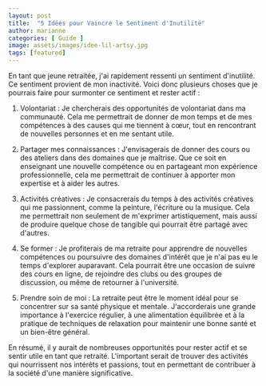 ```yaml
---
layout: post
title:  "5 Idées pour Vaincre le Sentiment d'Inutilité"
author: marianne
categories: [ Guide ]
image: assets/images/idee-lil-artsy.jpg
tags: [featured]
---
```

En tant que jeune retraitée, j'ai rapidement ressenti un sentiment d'inutilité.
Ce sentiment provient de mon inactivité. Voici donc plusieurs choses que je pourrais faire pour surmonter ce sentiment et rester actif :

1. Volontariat : Je chercherais des opportunités de volontariat dans ma communauté. Cela me permettrait de donner de mon temps et de mes compétences à des causes qui me tiennent à cœur, tout en rencontrant de nouvelles personnes et en me sentant utile.

1. Partager mes connaissances : J'envisagerais de donner des cours ou des ateliers dans des domaines que je maîtrise. Que ce soit en enseignant une nouvelle compétence ou en partageant mon expérience professionnelle, cela me permettrait de continuer à apporter mon expertise et à aider les autres.

1. Activités créatives : Je consacrerais du temps à des activités créatives qui me passionnent, comme la peinture, l'écriture ou la musique. Cela me permettrait non seulement de m'exprimer artistiquement, mais aussi de produire quelque chose de tangible qui pourrait être partagé avec d'autres.

1. Se former : Je profiterais de ma retraite pour apprendre de nouvelles compétences ou poursuivre des domaines d'intérêt que je n'ai pas eu le temps d'explorer auparavant. Cela pourrait être une occasion de suivre des cours en ligne, de rejoindre des clubs ou des groupes de discussion, ou même de retourner à l'université.

1. Prendre soin de moi : La retraite peut être le moment idéal pour se concentrer sur sa santé physique et mentale. J'accorderais une grande importance à l'exercice régulier, à une alimentation équilibrée et à la pratique de techniques de relaxation pour maintenir une bonne santé et un bien-être général.

En résumé, il y aurait de nombreuses opportunités pour rester actif et se sentir utile en tant que retraité. L'important serait de trouver des activités qui nourrissent nos intérêts et passions, tout en permettant de contribuer à la société d'une manière significative.
